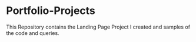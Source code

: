 # Portfolio-Projects
This Repository contains the Landing Page Project I created and samples of the code and queries.

